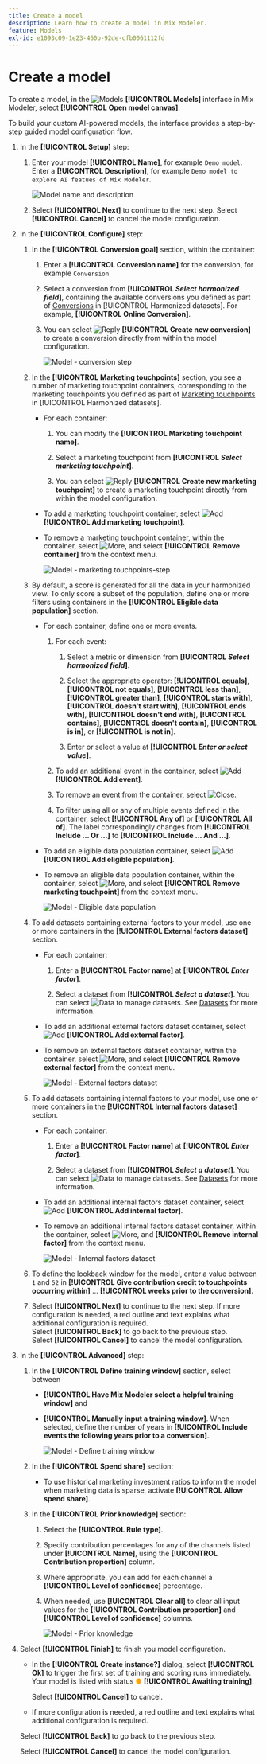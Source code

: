 ```yaml
---
title: Create a model
description: Learn how to create a model in Mix Modeler.
feature: Models
exl-id: e1093c09-1e23-460b-92de-cfb0061112fd
---
```

# Create a model

To create a model, in the ![Models](../assets/icons/FileData.svg) **[!UICONTROL Models]** interface in Mix Modeler, select **[!UICONTROL Open model canvas]**.

To build your custom AI-powered models, the interface provides a step-by-step guided model configuration flow.

1. In the **[!UICONTROL Setup]** step:

   1. Enter your model **[!UICONTROL Name]**, for example `Demo model`. Enter a **[!UICONTROL Description]**, for example `Demo model to explore AI featues of Mix Modeler`.

       ![Model name and description](../assets/model-name-description.png)

   1. Select **[!UICONTROL Next]** to continue to the next step. Select **[!UICONTROL Cancel]** to cancel the model configuration.

1. In the **[!UICONTROL Configure]** step:

   1. In the **[!UICONTROL Conversion goal]** section, within the container:

       1. Enter a **[!UICONTROL Conversion name]** for the conversion, for example `Conversion`

       1. Select a conversion from **[!UICONTROL *Select harmonized field*]**, containing the available conversions you defined as part of [Conversions](../harmonize-data/conversions.md) in [!UICONTROL Harmonized datasets]. For example, **[!UICONTROL Online Conversion]**. 

       1. You can select ![Reply](../assets/icons/Reply.svg) **[!UICONTROL Create new conversion]** to create a conversion directly from within the model configuration.

            ![Model - conversion step](../assets/model-conversion-step.png)

   1. In the **[!UICONTROL Marketing touchpoints]** section, you see a number of marketing touchpoint containers, corresponding to the marketing touchpoints you defined as part of [Marketing touchpoints](../harmonize-data/marketing-touchpoints.md) in [!UICONTROL Harmonized datasets]. 

       * For each container:

         1. You can modify the **[!UICONTROL Marketing touchpoint name]**. 

         1. Select a marketing touchpoint from **[!UICONTROL _Select marketing touchpoint_]**.

         1. You can select ![Reply](../assets/icons/Reply.svg) **[!UICONTROL Create new marketing touchpoint]** to create a marketing touchpoint directly from within the model configuration.

       * To add a marketing touchpoint container, select ![Add](../assets/icons/AddCircle.svg) **[!UICONTROL Add marketing touchpoint]**.

       * To remove a marketing touchpoint container, within the container, select ![More](../assets/icons/More.svg), and select **[!UICONTROL Remove container]** from the context menu.

            ![Model - marketing touchpoints-step](../assets/model-marketing-touchpoint-step.png)

   1. By default, a score is generated for all the data in your harmonized view. To only score a subset of the population, define one or more filters using containers in the **[!UICONTROL Eligible data population]** section. 

       * For each container, define one or more events.

         1. For each event: 

             1. Select a metric or dimension from **[!UICONTROL _Select harmonized field_]**.

             1. Select the appropriate operator: **[!UICONTROL equals]**, **[!UICONTROL not equals]**, **[!UICONTROL less than]**, **[!UICONTROL greater than]**, **[!UICONTROL starts with]**, **[!UICONTROL doesn't start with]**, **[!UICONTROL ends with]**, **[!UICONTROL doesn't end with]**, **[!UICONTROL contains]**, **[!UICONTROL doesn't contain]**, **[!UICONTROL is in]**, or **[!UICONTROL is not in]**.

             1. Enter or select a value at **[!UICONTROL _Enter or select value_]**.

         1. To add an additional event in the container, select ![Add](../assets/icons/AddCircle.svg) **[!UICONTROL Add event]**.

         1. To remove an event from the container, select ![Close](../assets/icons/Close.svg).

         1. To filter using all or any of multiple events defined in the container, select **[!UICONTROL Any of]** or **[!UICONTROL All of]**. The label correspondingly changes from **[!UICONTROL Include ... Or ...]** to **[!UICONTROL Include ... And ...]**.
       
       * To add an eligible data population container, select ![Add](../assets/icons/AddCircle.svg) **[!UICONTROL Add eligible population]**.

       * To remove an eligible data population container, within the container, select ![More](../assets/icons/More.svg), and select **[!UICONTROL Remove marketing touchpoint]** from the context menu.

         ![Model - Eligible data population](../assets/model-eligible-data-population-step.png)

   1. To add datasets containing external factors to your model, use one or more containers in the **[!UICONTROL External factors dataset]** section. 

       * For each container:

         1. Enter a **[!UICONTROL Factor name]** at **[!UICONTROL _Enter factor_]**.

         1. Select a dataset from **[!UICONTROL _Select a dataset_]**. You can select ![Data](../assets/icons/Data.svg) to manage datasets. See [Datasets](../ingest-data/datasets.md) for more information.

       * To add an additional external factors dataset container, select ![Add](../assets/icons/AddCircle.svg) **[!UICONTROL Add external factor]**.

       * To remove an external factors dataset container, within the container, select ![More](../assets/icons/More.svg), and select **[!UICONTROL Remove external factor]** from the context menu.

         ![Model - External factors dataset](../assets/model-external-factors-dataset-step.png)


   1. To add datasets containing internal factors to your model, use one or more containers in the **[!UICONTROL Internal factors dataset]** section. 

       * For each container:

         1. Enter a **[!UICONTROL Factor name]** at **[!UICONTROL _Enter factor_]**.

         1. Select a dataset from **[!UICONTROL _Select a dataset_]**. You can select ![Data](../assets/icons/Data.svg) to manage datasets. See [Datasets](../ingest-data/datasets.md) for more information.

       * To add an additional internal factors dataset container, select ![Add](../assets/icons/AddCircle.svg) **[!UICONTROL Add internal factor]**.

       * To remove an additional internal factors dataset container, within the container, select ![More](../assets/icons/More.svg), and **[!UICONTROL Remove internal factor]** from the context menu.

         ![Model - Internal factors dataset](../assets/model-internal-factors-dataset-step.png)

   1. To define the lookback window for the model, enter a value between `1` and `52` in **[!UICONTROL Give contribution credit to touchpoints occurring within]** ... **[!UICONTROL weeks prior to the conversion]**.

   1. Select **[!UICONTROL Next]** to continue to the next step. If more configuration is needed, a red outline and text explains what additional configuration is required. <br/>Select **[!UICONTROL Back]** to go back to the previous step. <br/>Select **[!UICONTROL Cancel]** to cancel the model configuration.

1. In the **[!UICONTROL Advanced]** step:

   1. In the **[!UICONTROL Define training window]** section, select between 

       * **[!UICONTROL Have Mix Modeler select a helpful training window]** and 

       * **[!UICONTROL Manually input a training window]**. When selected, define the number of years in **[!UICONTROL Include events the following years prior to a conversion]**.

         ![Model - Define training window](../assets/model-define-training-window.png)

   1. In the **[!UICONTROL Spend share]** section:

       * To use historical marketing investment ratios to inform the model when marketing data is sparse,  activate **[!UICONTROL Allow spend share]**.

   1. In the **[!UICONTROL Prior knowledge]** section:

       1. Select the **[!UICONTROL Rule type]**.

       1. Specify contribution percentages for any of the channels listed under **[!UICONTROL Name]**, using the **[!UICONTROL Contribution proportion]** column. 

       1. Where appropriate, you can add for each channel a **[!UICONTROL Level of confidence]** percentage.

       1. When needed, use **[!UICONTROL Clear all]** to clear all input values for the **[!UICONTROL Contribution proportion]** and **[!UICONTROL Level of confidence]** columns.

          ![Model - Prior knowledge](../assets/model-prior-knowledge-step.png)

1. Select **[!UICONTROL Finish]** to finish you model configuration. 
   
   * In the **[!UICONTROL Create instance?]** dialog, select **[!UICONTROL Ok]** to trigger the first set of training and scoring runs immediately. Your model is listed with status <span style="color:orange">●</span> **[!UICONTROL Awaiting training]**.
   
     Select **[!UICONTROL Cancel]** to cancel. 
  
   * If more configuration is needed, a red outline and text explains what additional configuration is required. 
   
   Select **[!UICONTROL Back]** to go back to the previous step. 
   
   Select **[!UICONTROL Cancel]** to cancel the model configuration.
